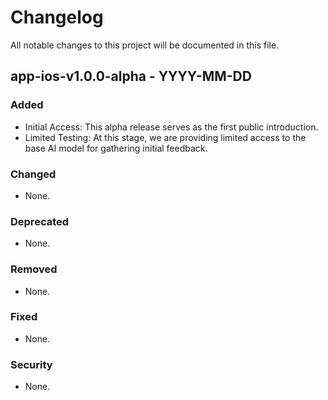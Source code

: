 # Changelog

All notable changes to this project will be documented in this file.

## app-ios-v1.0.0-alpha - YYYY-MM-DD

### Added
- Initial Access: This alpha release serves as the first public introduction.
- Limited Testing: At this stage, we are providing limited access to the base AI model for gathering initial feedback.

### Changed
- None.

### Deprecated
- None.

### Removed
- None.

### Fixed
- None.

### Security
- None.

